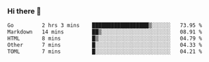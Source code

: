 ### Hi there 👋

<!--
**urzz/urzz** is a ✨ _special_ ✨ repository because its `README.md` (this file) appears on your GitHub profile.

Here are some ideas to get you started:

- 🔭 I’m currently working on ...
- 🌱 I’m currently learning ...
- 👯 I’m looking to collaborate on ...
- 🤔 I’m looking for help with ...
- 💬 Ask me about ...
- 📫 How to reach me: ...
- 😄 Pronouns: ...
- ⚡ Fun fact: ...
-->

<!--START_SECTION:waka-->

```txt
Go         2 hrs 3 mins    ██████████████████▒░░░░░░   73.95 %
Markdown   14 mins         ██▒░░░░░░░░░░░░░░░░░░░░░░   08.91 %
HTML       8 mins          █▒░░░░░░░░░░░░░░░░░░░░░░░   04.79 %
Other      7 mins          █░░░░░░░░░░░░░░░░░░░░░░░░   04.33 %
TOML       7 mins          █░░░░░░░░░░░░░░░░░░░░░░░░   04.21 %
```

<!--END_SECTION:waka-->
